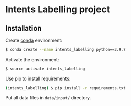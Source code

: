 # Intents Labelling project


## Installation 

Create [conda](https://docs.conda.io/en/latest/miniconda.html) environment:

```bash
$ conda create --name intents_labelling python==3.9.7
```

Activate the environment:

```bash
$ source activate intents_labelling
```

Use pip to install requirements:

```bash
(intents_labelling) $ pip install -r requirements.txt
```

Put all data files in `data/input/` directory.
